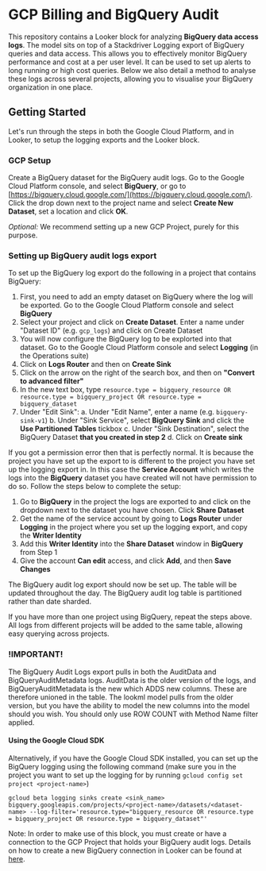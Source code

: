 # GCP Billing and BigQuery Audit


This repository contains a Looker block for analyzing **BigQuery data access logs**. The model sits on top of a Stackdriver Logging export of BigQuery queries and data access. This allows you to effectively monitor BigQuery performance and cost at a per user level. It can be used to set up alerts to long running or high cost queries. Below we also detail a method to analyse these logs across several projects, allowing you to visualise your BigQuery organization in one place.

## Getting Started

Let's run through the steps in both the Google Cloud Platform, and in Looker, to setup the logging exports and the Looker block.

### GCP Setup

Create a BigQuery dataset for the BigQuery audit logs. Go to the Google Cloud Platform console, and select **BigQuery**, or go to [https://bigquery.cloud.google.com/](https://bigquery.cloud.google.com/). Click the drop down next to the project name and select **Create New Dataset**, set a location and click **OK**.

*Optional:* We recommend setting up a new GCP Project, purely for this purpose.

### Setting up BigQuery audit logs export

To set up the BigQuery log export do the following in a project that contains BigQuery:

1. First, you need to add an empty dataset on BigQuery where the log will be exported. Go to the Google Cloud Platform console and select **BigQuery**
2. Select your project and click on **Create Dataset**. Enter a name under "Dataset ID" (e.g. ```gcp_logs```) and click on Create Dataset
3. You will now configure the BigQuery log to be explorted into that dataset. Go to the Google Cloud Platform console and select **Logging** (in the Operations suite)
4. Click on **Logs Router** and then on **Create Sink**
5. Click on the arrow on the right of the search box, and then on **"Convert to advanced filter"**
6. In the new text box, type ```resource.type = bigquery_resource OR resource.type = bigquery_project OR resource.type = bigquery_dataset```
7. Under "Edit Sink":
  a. Under "Edit Name", enter a name (e.g. ```bigquery-sink-v1```)
  b. Under "Sink Service", select **BigQuery Sink** and click the **Use Partitioned Tables** tickbox
  c. Under "Sink Destination", select the BigQuery Dataset **that you created in step 2**
  d. Click on **Create sink**

If you got a permission error then that is perfectly normal. It is because the project you have set up the export to is different to the project you have set up the logging export in. In this case the **Service Account** which writes the logs into the **BigQuery** dataset you have created will not have permission to do so. Follow the steps below to complete the setup:

1. Go to **BigQuery** in the project the logs are exported to and click on the dropdown next to the dataset you have chosen. Click **Share Dataset**
2. Get the name of the service account by going to **Logs Router** under **Logging** in the project where you set up the logging export, and copy the **Writer Identity**
3. Add this **Writer Identity** into the **Share Dataset** window in **BigQuery** from Step 1
4. Give the account **Can edit** access, and click **Add**, and then **Save Changes**

The BigQuery audit log export should now be set up. The table will be updated throughout the day. The BigQuery audit log table is partitioned rather than date sharded.

If you have more than one project using BigQuery, repeat the steps above. All logs from different projects will be added to the same table, allowing easy querying across projects.

### !IMPORTANT!
The BigQuery Audit Logs export pulls in both the AuditData and BigQueryAuditMetadata logs. AuditData is the older version of the logs, and BigQueryAuditMetadata is the new which ADDS new columns. These are therefore unioned in the table. The lookml model pulls from the older version, but you have the ability to model the new columns into the model should you wish.
You should only use ROW COUNT with Method Name filter applied.

#### Using the Google Cloud SDK

Alternatively, if you have the Google Cloud SDK installed, you can set up the BigQuery logging using the following command (make sure you in the project you want to set up the logging for by running ```gcloud config set project <project-name>```)
```
gcloud beta logging sinks create <sink_name> bigquery.googleapis.com/projects/<project-name>/datasets/<dataset-name> --log-filter='resource.type="bigquery_resource OR resource.type = bigquery_project OR resource.type = bigquery_dataset"'
```

Note: In order to make use of this block, you must create or have a connection to the GCP Project that holds your BigQuery audit logs. Details on how to create a new BigQuery connection in Looker can be found at [here](https://docs.looker.com/setup-and-management/database-config/google-bigquery).

